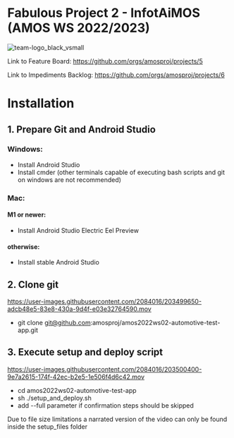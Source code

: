 # Fabulous Project 2 - InfotAiMOS (AMOS WS 2022/2023)
![team-logo_black_vsmall](https://user-images.githubusercontent.com/73954080/197886069-24968961-f066-41bd-a309-06e0c886dc94.png)

Link to Feature Board: https://github.com/orgs/amosproj/projects/5

Link to Impediments Backlog: https://github.com/orgs/amosproj/projects/6


# Installation
## 1. Prepare Git and Android Studio

### Windows:

- Install Android Studio
- Install cmder (other terminals capable of executing bash scripts and git on windows are not recommended)

### Mac:
#### M1 or newer:
- Install Android Studio Electric Eel Preview

#### otherwise:
- Install stable Android Studio

## 2. Clone git

https://user-images.githubusercontent.com/2084016/203499650-adcb48e5-83e8-430a-9d4f-e03e32764590.mov

- git clone git@github.com:amosproj/amos2022ws02-automotive-test-app.git


## 3. Execute setup and deploy script

https://user-images.githubusercontent.com/2084016/203500400-9e7a2615-174f-42ec-b2e5-1e506f4d6c42.mov

- cd amos2022ws02-automotive-test-app
- sh ./setup_and_deploy.sh 
- add --full parameter if confirmation steps should be skipped

Due to file size limitations a narrated version of the video can only be found inside the setup_files folder
